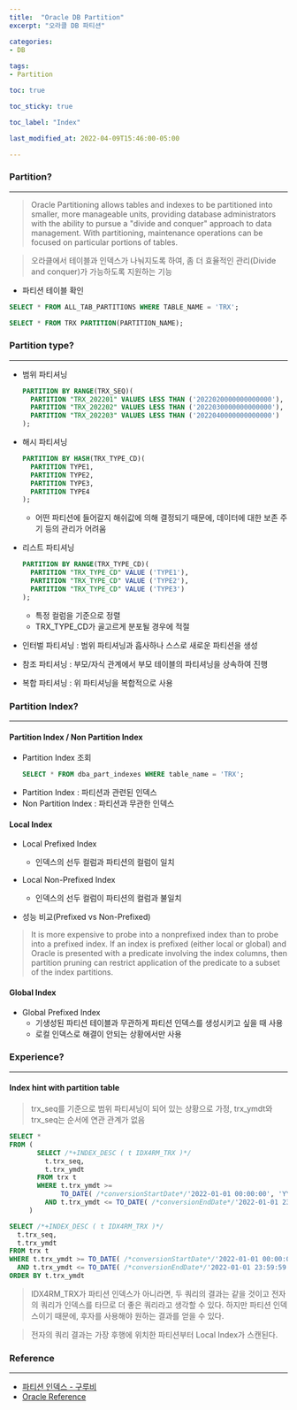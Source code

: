 ```yaml
---
title:  "Oracle DB Partition"
excerpt: "오라클 DB 파티션"

categories:
- DB
  
tags:
- Partition

toc: true

toc_sticky: true

toc_label: "Index"

last_modified_at: 2022-04-09T15:46:00-05:00

---
```


### Partition?

---

> Oracle Partitioning allows tables and indexes to be partitioned into smaller, more manageable units, providing database administrators with the ability to pursue a "divide and conquer" approach to data management. With partitioning, maintenance operations can be focused on particular portions of tables.

> 오라클에서 테이블과 인덱스가 나눠지도록 하여, 좀 더 효율적인 관리(Divide and conquer)가 가능하도록 지원하는 기능

- 파티션 테이블 확인

~~~sql
SELECT * FROM ALL_TAB_PARTITIONS WHERE TABLE_NAME = 'TRX';

SELECT * FROM TRX PARTITION(PARTITION_NAME);
~~~

### Partition type?

---

- 범위 파티셔닝
  ~~~sql
  PARTITION BY RANGE(TRX_SEQ)(
    PARTITION "TRX_202201" VALUES LESS THAN ('2022020000000000000'),
    PARTITION "TRX_202202" VALUES LESS THAN ('2022030000000000000'),
    PARTITION "TRX_202203" VALUES LESS THAN ('2022040000000000000')
  );
  ~~~
  

- 해시 파티셔닝
  ~~~sql
  PARTITION BY HASH(TRX_TYPE_CD)(
    PARTITION TYPE1,
    PARTITION TYPE2,
    PARTITION TYPE3,
    PARTITION TYPE4
  );
  ~~~
  - 어떤 파티션에 들어갈지 해쉬값에 의해 결정되기 때문에, 데이터에 대한 보존 주기 등의 관리가 어려움
  

- 리스트 파티셔닝
  ~~~sql
  PARTITION BY RANGE(TRX_TYPE_CD)(
    PARTITION "TRX_TYPE_CD" VALUE ('TYPE1'),
    PARTITION "TRX_TYPE_CD" VALUE ('TYPE2'),
    PARTITION "TRX_TYPE_CD" VALUE ('TYPE3')
  );
  ~~~
  - 특정 컬럼을 기준으로 정렬
  - TRX_TYPE_CD가 골고르게 분포될 경우에 적절
  

- 인터벌 파티셔닝 : 범위 파티셔닝과 흡사하나 스스로 새로운 파티션을 생성
- 참조 파티셔닝 : 부모/자식 관계에서 부모 테이블의 파티셔닝을 상속하여 진행
- 복합 파티셔닝 : 위 파티셔닝을 복합적으로 사용

### Partition Index?

---
#### Partition Index / Non Partition Index
- Partition Index 조회
  ~~~sql
  SELECT * FROM dba_part_indexes WHERE table_name = 'TRX';
  ~~~
- Partition Index : 파티션과 관련된 인덱스
- Non Partition Index : 파티션과 무관한 인덱스

#### Local Index
- Local Prefixed Index
  - 인덱스의 선두 컬럼과 파티션의 컬럼이 일치
- Local Non-Prefixed Index
  - 인덱스의 선두 컬럼이 파티션의 컬럼과 불일치

- 성능 비교(Prefixed vs Non-Prefixed)
> It is more expensive to probe into a nonprefixed index than to probe into a prefixed index. If an index is prefixed (either local or global) and Oracle is presented with a predicate involving the index columns, then partition pruning can restrict application of the predicate to a subset of the index partitions. 

#### Global Index
- Global Prefixed Index
  - 기생성된 파티션 테이블과 무관하게 파티션 인덱스를 생성시키고 싶을 때 사용
  - 로컬 인덱스로 해결이 안되는 상황에서만 사용
  
### Experience?

---

#### Index hint with partition table
> trx_seq를 기준으로 범위 파티셔닝이 되어 있는 상황으로 가정, trx_ymdt와 trx_seq는 순서에 연관 관계가 없음
~~~sql
SELECT *
FROM (
       SELECT /*+INDEX_DESC ( t IDX4RM_TRX )*/
         t.trx_seq,
         t.trx_ymdt
       FROM trx t
       WHERE t.trx_ymdt >=
             TO_DATE( /*conversionStartDate*/'2022-01-01 00:00:00', 'YYYY-MM-DD HH24:MI:SS')
         AND t.trx_ymdt <= TO_DATE( /*conversionEndDate*/'2022-01-01 23:59:59', 'YYYY-MM-DD HH24:MI:SS')
     )
~~~
~~~sql
SELECT /*+INDEX_DESC ( t IDX4RM_TRX )*/
  t.trx_seq,
  t.trx_ymdt
FROM trx t
WHERE t.trx_ymdt >= TO_DATE( /*conversionStartDate*/'2022-01-01 00:00:00', 'YYYY-MM-DD HH24:MI:SS')
  AND t.trx_ymdt <= TO_DATE( /*conversionEndDate*/'2022-01-01 23:59:59', 'YYYY-MM-DD HH24:MI:SS')
ORDER BY t.trx_ymdt
~~~

> IDX4RM_TRX가 파티션 인덱스가 아니라면, 두 쿼리의 결과는 같을 것이고 전자의 쿼리가 인덱스를 타므로 더 좋은 쿼리라고 생각할 수 있다. 하지만 파티션 인덱스이기 때문에, 후자를 사용해야 원하는 결과를 얻을 수 있다.

> 전자의 쿼리 결과는 가장 후행에 위치한 파티션부터 Local Index가 스캔된다.


### Reference

--- 

- [파티션 인덱스 - 구루비](http://www.gurubee.net/lecture/1914)
- [Oracle Reference](https://docs.oracle.com/database/121/VLDBG/GUID-A43726D5-300D-4F5E-8FF3-85F057BC4CD3.htm#VLDBG1263)


